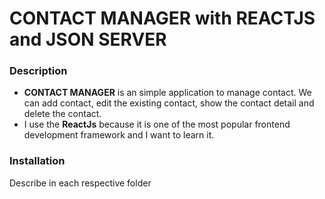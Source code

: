 # CONTACT MANAGER with REACTJS and JSON SERVER

### Description
- **CONTACT MANAGER** is an simple application to manage contact. We can add contact, edit the existing contact, show the contact detail and delete the contact.
- I use the **ReactJs** because it is one of the most popular frontend development framework and I want to learn it.

### Installation
Describe in each respective folder 
